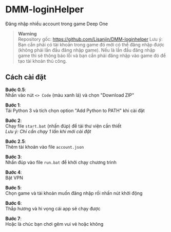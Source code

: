 # DMM-loginHelper
Đăng nhập nhiều account trong game Deep One

> **Warning**  
> Repository gốc: https://github.com/Lisanjin/DMM-loginhelper
> Lưu ý: Bạn cần phải có tài khoản trong game đó mới có thể đăng nhập được (không phải lần đầu đăng nhập game).
> Nếu là lần đầu đăng nhập game thì sẽ thông báo lỗi và bạn cần phải đăng nhập vào game đó để tạo tài khoản thủ công.

## Cách cài đặt

**Bước 0.5**:  
Nhấn vào nút `<> Code` (màu xanh lá) và chọn "Download ZIP"

**Bước 1**:  
Tải Python 3 và tích chọn option "Add Python to PATH" khi cài đặt

**Bước 2**:  
Chạy file `start.bat` (nhấn đúp) để tải thư viện cần thiết  
*Lưu ý: Chỉ cần chạy 1 lần khi mới cài đặt*

**Bước 2.5**:  
Thêm tài khoản vào file `account.json`

**Bước 3**:  
Nhấn đúp vào file `run.bat` để khởi chạy chương trình

**Bước 4**:  
Bật VPN

**Bước 5**:  
Chọn game và tài khoản muốn đăng nhập rồi nhấn nút khởi động

**Bước 6**:  
Thắp hương và hi vọng cái app sẽ chạy được

**Bước 7**:  
Hoặc là chúc bạn chơi gêm vui vẻ hoặc không

